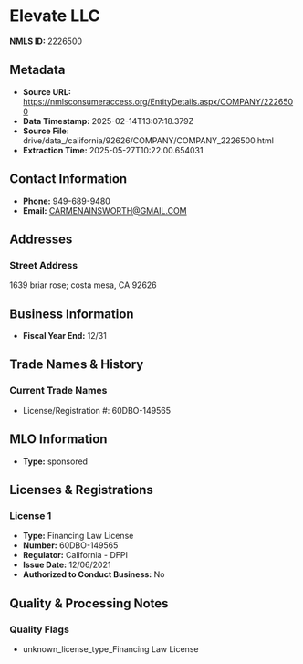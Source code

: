 # Elevate LLC

**NMLS ID:** 2226500

## Metadata
- **Source URL:** https://nmlsconsumeraccess.org/EntityDetails.aspx/COMPANY/2226500
- **Data Timestamp:** 2025-02-14T13:07:18.379Z
- **Source File:** drive/data_/california/92626/COMPANY/COMPANY_2226500.html
- **Extraction Time:** 2025-05-27T10:22:00.654031

## Contact Information
- **Phone:** 949-689-9480
- **Email:** CARMENAINSWORTH@GMAIL.COM

## Addresses
### Street Address
1639 briar rose; costa mesa, CA 92626

## Business Information
- **Fiscal Year End:** 12/31

## Trade Names & History
### Current Trade Names
- License/Registration #: 60DBO-149565

## MLO Information
- **Type:** sponsored

## Licenses & Registrations

### License 1
- **Type:** Financing Law License
- **Number:** 60DBO-149565
- **Regulator:** California - DFPI
- **Issue Date:** 12/06/2021
- **Authorized to Conduct Business:** No

## Quality & Processing Notes
### Quality Flags
- unknown_license_type_Financing Law License
